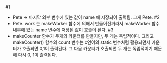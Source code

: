 #1
* Pete -> 마지막 외부 변수에 있는 값이 name 에 저장되어 출력됨. 그게 Pete.
#2
* Pete. work 는 makeWorker 함수에 의해서 만들어진거라서 makeWorker 함수 내부에 있는 name 변수에 저장된 값이 호출이 된다.
#3
* makeCounter 함수가 두개의 카운터를 만들지만, 두 개는 독립적이다. 그리고 makeCounter() 함수의 count 변수는 c언어의 static 변수처럼 활용되면서 카운터가 호출되면 0,1이 출력된다. 그 다음 카운터가 호출되면 두 개는 독립적이기 때문에 다시 0, 1이 출력된다.